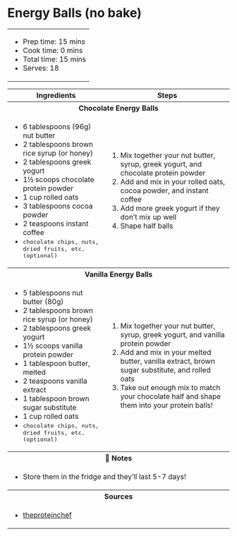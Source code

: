 # Energy Balls (no bake)

<table class="table table-striped">
    <tr>
        <td colspan="2">
        <ul>
            <li>Prep time: 15 mins</li>
            <li>Cook time: 0 mins</li>
            <li>Total time: 15 mins</li>
            <li>Serves: 18</li>
        </ul>
        </td>
    </tr>
</table>

<table class="table table-striped">
  <thead>
    <tr>
      <th scope="col">Ingredients</th>
      <th scope="col">Steps</th>
    </tr>
  </thead>
  <tbody>
    <tr>
      <th colspan="2">Chocolate Energy Balls</th>
    </tr>
    <tr>
      <td scope="row">
        <ul>
            <li>6 tablespoons (96g) nut butter</li>
            <li>2 tablespoons brown rice syrup (or honey)</li>
            <li>2 tablespoons greek yogurt</li>
            <li>1½ scoops chocolate protein powder</li>
            <li>1 cup rolled oats</li>
            <li>3 tablespoons cocoa powder</li>
            <li>2 teaspoons instant coffee</li>
            <li><samp>chocolate chips, nuts, dried fruits, etc. (optional)</samp></li>
        </ul>
      </td>
      <td>
        <ol>
            <li>Mix together your nut butter, syrup, greek yogurt, and chocolate protein powder</li>
            <li>Add and mix in your rolled oats, cocoa powder, and instant coffee</li>
            <li>Add more greek yogurt if they don’t mix up well</li>
            <li>Shape half balls</li>
        </ol>
      </td>
    </tr>
    <tr>
      <th colspan="2">Vanilla Energy Balls</th>
    </tr>
    <tr>
      <td scope="row">
        <ul>
            <li>5 tablespoons nut butter (80g)</li>
            <li>2 tablespoons brown rice syrup (or honey)</li>
            <li>2 tablespoons greek yogurt</li>
            <li>1½ scoops vanilla protein powder</li>
            <li>1 tablespoon butter, melted</li>
            <li>2 teaspoons vanilla extract</li>
            <li>1 tablespoon brown sugar substitute</li>
            <li>1 cup rolled oats</li>
            <li><samp>chocolate chips, nuts, dried fruits, etc. (optional)</samp></li>
        </ul>
      </td>
      <td>
        <ol>
            <li>Mix together your nut butter, syrup, greek yogurt, and vanilla protein powder</li>
            <li>Add and mix in your melted butter, vanilla extract, brown sugar substitute, and rolled oats</li>
            <li>Take out enough mix to match your chocolate half and shape them into your protein balls!</li>
        </ol>
      </td>
    </tr>
    <tr>
      <th colspan="2">📝 Notes</th>
    </tr>
    <tr>
      <td colspan="2">
        <ul>
            <li>Store them in the fridge and they’ll last 5-7 days!</li>
        </ul>
      </td>
    </tr>
    <tr>
      <th colspan="2">Sources</th>
    </tr>
    <tr>
      <td colspan="2">
        <ul>
            <li><a href="https://theproteinchef.co/the-best-protein-energy-balls-ever/" target="_blank">theproteinchef</a></li>
        </ul>
      </td>
    </tr>
  </tbody>
</table>
